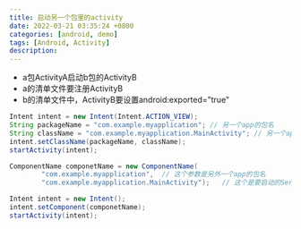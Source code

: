 ```yaml
---
title: 启动另一个包里的activity
date: 2022-03-21 03:35:24 +0800
categories: [android, demo]
tags: [Android, Activity]
description: 
---
```

- a包ActivityA启动b包的ActivityB
- a的清单文件要注册ActivityB
- b的清单文件中，ActivityB要设置android:exported="true"


```java
Intent intent = new Intent(Intent.ACTION_VIEW);
String packageName = "com.example.myapplication"; // 另一个app的包名
String className = "com.example.myapplication.MainActivity"; // 另一个app要启动的组件的全路径名
intent.setClassName(packageName, className);
startActivity(intent);
```

```java
ComponentName componetName = new ComponentName(
        "com.example.myapplication",  // 这个参数是另外一个app的包名
        "com.example.myapplication.MainActivity");   // 这个是要启动的Service的全路径名

Intent intent = new Intent();
intent.setComponent(componetName);
startActivity(intent);
```

